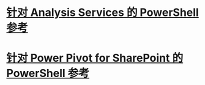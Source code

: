 # [针对 Analysis Services 的 PowerShell 参考](analysis-services-powershell-reference.md)  
# [针对 Power Pivot for SharePoint 的 PowerShell 参考](powershell-reference-for-power-pivot-for-sharepoint.md)  

